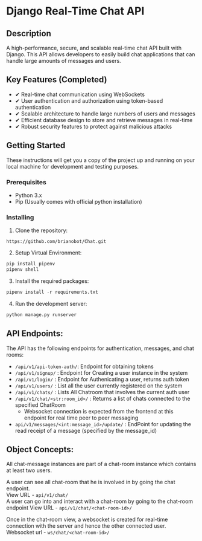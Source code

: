 # Django Real-Time Chat API

## Description
A high-performance, secure, and scalable real-time chat API built with Django. This API allows developers to easily build chat applications that can handle large amounts of messages and users.

## Key Features (Completed)
- ✔ Real-time chat communication using WebSockets
- ✔ User authentication and authorization using token-based authentication
- ✔ Scalable architecture to handle large numbers of users and messages
- ✔ Efficient database design to store and retrieve messages in real-time
- ✔ Robust security features to protect against malicious attacks


## Getting Started
These instructions will get you a copy of the project up and running on your local machine for development and testing purposes.

### Prerequisites
- Python 3.x
- Pip (Usually comes with official python installation)

### Installing
1. Clone the repository:  
```git
https://github.com/brianobot/Chat.git
```
  
2. Setup Virtual Environment:  
```python
pip install pipenv
pipenv shell
```

3. Install the required packages:  
```python
pipenv install -r requirements.txt
```

4. Run the development server:  
```python
python manage.py runserver
```


## API Endpoints:
The API has the following endpoints for authentication, messages, and chat rooms:
   - `/api/v1/api-token-auth/`:  Endpoint for obtaining tokens
   - `/api/v1/signup/` : Endpoint for Creating a user instance in the system
   - `/api/v1/login/`  : Endpoint for Authenicating a user, returns auth token
   - `/api/v1/users/`  : List all the user currently registered on the system
   - `/api/v1/chats/`  : Lists All Chatroom that involves the current auth user
   - `/api/v1/chat/<str:room_id>/` : Returns a list of chats connected to the specified ChatRoom
     - Websocket connection is expected from the frontend at this endpoint for real time peer to peer messaging
   - `api/v1/messages/<int:message_id>/update/` : EndPoint for updating the read receipt of a message (specified by the message_id)


## Object Concepts:
All chat-message instances are part of a chat-room instance which contains at least two users.

A user can see all chat-room that he is involved in by going the chat endpoint.   
    View URL - `api/v1/chat/`  
A user can go into and interact with a chat-room by going to the chat-room endpoint
    View URL - `api/v1/chat/<chat-room-id>/`

Once in the chat-room view, a websocket is created for real-time connection with the server and hence the other connected user.    
  Websocket url - `ws/chat/<chat-room-id>/`
